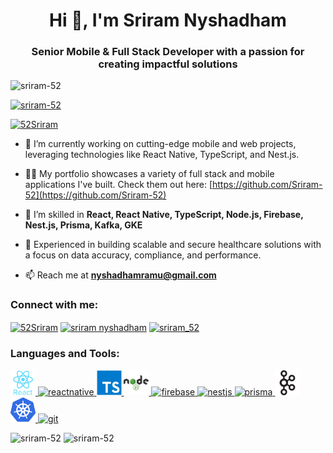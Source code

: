<h1 align="center">Hi 👋, I'm Sriram Nyshadham</h1>
<h3 align="center">Senior Mobile & Full Stack Developer with a passion for creating impactful solutions</h3>

<p align="left"> <img src="https://komarev.com/ghpvc/?username=sriram-52&label=Profile%20views&color=0e75b6&style=flat" alt="sriram-52" /> </p>

<p align="left"> <a href="https://github.com/ryo-ma/github-profile-trophy"><img src="https://github-profile-trophy.vercel.app/?username=sriram-52" alt="sriram-52" /></a> </p>

<p align="left"> <a href="https://twitter.com/52Sriram" target="blank"><img src="https://img.shields.io/twitter/follow/52Sriram?logo=twitter&style=for-the-badge&color=1DA1F2" alt="52Sriram" /></a> </p>

- 🔭 I’m currently working on cutting-edge mobile and web projects, leveraging technologies like React Native, TypeScript, and Nest.js.

- 👨‍💻 My portfolio showcases a variety of full stack and mobile applications I've built. Check them out here: [https://github.com/Sriram-52](https://github.com/Sriram-52)

- 💬 I’m skilled in **React, React Native, TypeScript, Node.js, Firebase, Nest.js, Prisma, Kafka, GKE**

- 🚀 Experienced in building scalable and secure healthcare solutions with a focus on data accuracy, compliance, and performance.

- 📫 Reach me at **nyshadhamramu@gmail.com**

<h3 align="left">Connect with me:</h3>
<p align="left">
  <a href="https://twitter.com/52Sriram" target="blank"><img align="center" src="https://img.shields.io/badge/Twitter-1DA1F2?logo=twitter&logoColor=white&style=for-the-badge" alt="52Sriram" height="30" width="100" /></a>
  <a href="https://www.linkedin.com/in/sriram-nyshadham-913252194/" target="blank"><img align="center" src="https://img.shields.io/badge/LinkedIn-0077B5?logo=linkedin&logoColor=white&style=for-the-badge" alt="sriram nyshadham" height="30" width="100" /></a>
  <a href="https://www.hackerrank.com/sriram_52" target="blank"><img align="center" src="https://img.shields.io/badge/Hackerrank-2EC866?logo=hackerrank&logoColor=white&style=for-the-badge" alt="sriram_52" height="30" width="100" /></a>
</p>

<h3 align="left">Languages and Tools:</h3>
<p align="left">
  <a href="https://reactjs.org/" target="_blank"> <img src="https://raw.githubusercontent.com/devicons/devicon/master/icons/react/react-original-wordmark.svg" alt="react" width="40" height="40"/> </a>
  <a href="https://reactnative.dev/" target="_blank"> <img src="https://reactnative.dev/img/header_logo.svg" alt="reactnative" width="40" height="40"/> </a>
  <a href="https://www.typescriptlang.org/" target="_blank"> <img src="https://raw.githubusercontent.com/devicons/devicon/master/icons/typescript/typescript-original.svg" alt="typescript" width="40" height="40"/> </a>
  <a href="https://nodejs.org" target="_blank"> <img src="https://raw.githubusercontent.com/devicons/devicon/master/icons/nodejs/nodejs-original-wordmark.svg" alt="nodejs" width="40" height="40"/> </a>
  <a href="https://firebase.google.com/" target="_blank"> <img src="https://www.vectorlogo.zone/logos/firebase/firebase-icon.svg" alt="firebase" width="40" height="40"/> </a>
  <a href="https://nestjs.com/" target="_blank"> <img src="https://upload.wikimedia.org/wikipedia/commons/a/a8/NestJS.svg" alt="nestjs" width="40" height="40"/> </a>
  <a href="https://www.prisma.io/" target="_blank"> <img src="https://www.prisma.io/images/favicon-32x32.png" alt="prisma" width="40" height="40"/> </a>
  <a href="https://kafka.apache.org/" target="_blank"> <img src="https://raw.githubusercontent.com/devicons/devicon/master/icons/apachekafka/apachekafka-original.svg" alt="kafka" width="40" height="40"/> </a>
  <a href="https://cloud.google.com/kubernetes-engine/" target="_blank"> <img src="https://raw.githubusercontent.com/devicons/devicon/master/icons/kubernetes/kubernetes-plain.svg" alt="gke" width="40" height="40"/> </a>
  <a href="https://git-scm.com/" target="_blank"> <img src="https://www.vectorlogo.zone/logos/git-scm/git-scm-icon.svg" alt="git" width="40" height="40"/> </a>
</p>

<div align="left">
  <img src="https://github-readme-streak-stats.herokuapp.com/?user=sriram-52&" alt="sriram-52" style="height: 200px; width: 500px"/>
  <img src="https://github-readme-stats.vercel.app/api?username=sriram-52&show_icons=true&locale=en" alt="sriram-52" style="height: 200px; width: 500px"/>
</div>
